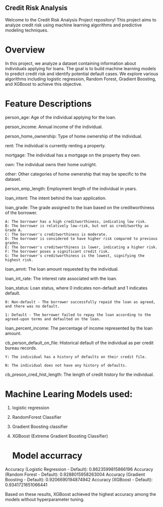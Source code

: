 
## Credit Risk Analysis
Welcome to the Credit Risk Analysis Project repository! This project aims to analyze credit risk using machine learning algorithms and predictive modeling techniques.

# Overview
In this project, we analyze a dataset containing information about individuals applying for loans. The goal is to build machine learning models to predict credit risk and identify potential default cases. We explore various algorithms including logistic regression, Random Forest, Gradient Boosting, and XGBoost to achieve this objective.

# Feature Descriptions
person_age: Age of the individual applying for the loan.

person_income: Annual income of the individual.

person_home_ownership: Type of home ownership of the individual.

rent: The individual is currently renting a property.

mortgage: The individual has a mortgage on the property they own.

own: The individual owns their home outright.

other: Other categories of home ownership that may be specific to the dataset.

person_emp_length: Employment length of the individual in years.

loan_intent: The intent behind the loan application.

loan_grade: The grade assigned to the loan based on the creditworthiness of the borrower.

    A: The borrower has a high creditworthiness, indicating low risk.
    B: The borrower is relatively low-risk, but not as creditworthy as Grade A.
    C: The borrower's creditworthiness is moderate.
    D: The borrower is considered to have higher risk compared to previous grades.
    E: The borrower's creditworthiness is lower, indicating a higher risk.
    F: The borrower poses a significant credit risk.
    G: The borrower's creditworthiness is the lowest, signifying the highest risk.
loan_amnt: The loan amount requested by the individual.

loan_int_rate: The interest rate associated with the loan.

loan_status: Loan status, where 0 indicates non-default and 1 indicates default.
   
    0: Non-default - The borrower successfully repaid the loan as agreed, and there was no default.
   
    1: Default - The borrower failed to repay the loan according to the agreed-upon terms and defaulted on the loan.

loan_percent_income: The percentage of income represented by the loan amount.

cb_person_default_on_file: Historical default of the individual as per credit bureau records.
   
    Y: The individual has a history of defaults on their credit file.
   
    N: The individual does not have any history of defaults.

cb_preson_cred_hist_length: The length of credit history for the individual.


# Machine Learing Models used:
1. logistic regression
2. RandomForest Classifier
3. Gradient Boosting classifier
4. XGBoost (Extreme Gradient Boosting Classifier)

   # Model accurracy
Accuracy (Logistic Regression - Default): 0.8623599815866196
Accuracy (Random Forest - Default): 0.9288015958263004
Accuracy (Gradient Boosting - Default): 0.9206690194874942
Accuracy (XGBoost - Default): 0.9341721651066441

Based on these results, XGBoost achieved the highest accuracy among the models without hyperparameter tuning.

